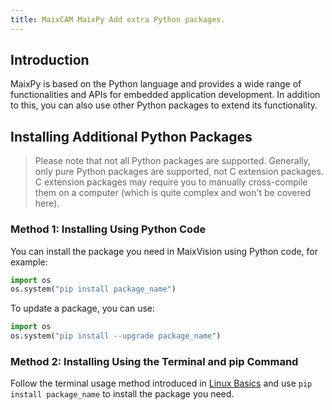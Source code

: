 ```yaml
---
title: MaixCAM MaixPy Add extra Python packages.
---
```


## Introduction

MaixPy is based on the Python language and provides a wide range of functionalities and APIs for embedded application development. In addition to this, you can also use other Python packages to extend its functionality.

## Installing Additional Python Packages

> Please note that not all Python packages are supported. Generally, only pure Python packages are supported, not C extension packages. C extension packages may require you to manually cross-compile them on a computer (which is quite complex and won't be covered here).

### Method 1: Installing Using Python Code

You can install the package you need in MaixVision using Python code, for example:

```python
import os
os.system("pip install package_name")
```

To update a package, you can use:

```python
import os
os.system("pip install --upgrade package_name")
```

### Method 2: Installing Using the Terminal and pip Command

Follow the terminal usage method introduced in [Linux Basics](./linux_basic.md) and use `pip install package_name` to install the package you need.
